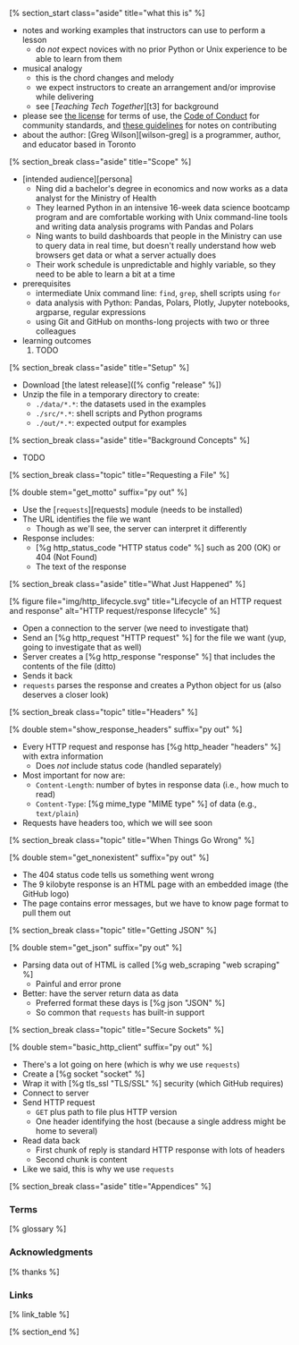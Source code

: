 <!-- ---------------------------------------------------------------- -->
[% section_start class="aside" title="what this is" %]

-   notes and working examples that instructors can use to perform a lesson
    -   do *not* expect novices with no prior Python or Unix experience to be able to learn from them
-   musical analogy
    -   this is the chord changes and melody
    -   we expect instructors to create an arrangement and/or improvise while delivering
    -   see [*Teaching Tech Together*][t3] for background
-   please see [the license](./license/) for terms of use,
    the [Code of Conduct](./conduct/) for community standards,
    and [these guidelines](./contributing/) for notes on contributing
-   about the author:
    [Greg Wilson][wilson-greg] is a programmer, author, and educator based in Toronto

<!-- ---------------------------------------------------------------- -->
[% section_break class="aside" title="Scope" %]

-   [intended audience][persona]
    -   Ning did a bachelor's degree in economics
        and now works as a data analyst for the Ministry of Health
    -   They learned Python in an intensive 16-week data science bootcamp program
        and are comfortable working with Unix command-line tools
        and writing data analysis programs with Pandas and Polars
    -   Ning wants to build dashboards that people in the Ministry can use to query data in real time,
        but doesn't really understand how web browsers get data
        or what a server actually does
    -   Their work schedule is unpredictable and highly variable,
        so they need to be able to learn a bit at a time
-   prerequisites
    -   intermediate Unix command line: `find`, `grep`, shell scripts using `for`
    -   data analysis with Python: Pandas, Polars, Plotly, Jupyter notebooks, argparse, regular expressions
    -   using Git and GitHub on months-long projects with two or three colleagues
-   learning outcomes
    1.  TODO

<!-- ---------------------------------------------------------------- -->
[% section_break class="aside" title="Setup" %]

-   Download [the latest release]([% config "release" %])
-   Unzip the file in a temporary directory to create:
    -   `./data/*.*`: the datasets used in the examples
    -   `./src/*.*`: shell scripts and Python programs
    -   `./out/*.*`: expected output for examples

<!-- ---------------------------------------------------------------- -->
[% section_break class="aside" title="Background Concepts" %]

-   TODO

<!-- ---------------------------------------------------------------- -->
[% section_break class="topic" title="Requesting a File" %]

[% double stem="get_motto" suffix="py out" %]

-   Use the [`requests`][requests] module (needs to be installed)
-   The URL identifies the file we want
    -   Though as we'll see, the server can interpret it differently
-   Response includes:
    -   [%g http_status_code "HTTP status code" %] such as 200 (OK) or 404 (Not Found)
    -   The text of the response

<!-- ---------------------------------------------------------------- -->
[% section_break class="aside" title="What Just Happened" %]

[% figure
   file="img/http_lifecycle.svg"
   title="Lifecycle of an HTTP request and response"
   alt="HTTP request/response lifecycle"
%]

-   Open a connection to the server (we need to investigate that)
-   Send an [%g http_request "HTTP request" %] for the file we want (yup, going to investigate that as well)
-   Server creates a [%g http_response "response" %] that includes the contents of the file (ditto)
-   Sends it back
-   `requests` parses the response and creates a Python object for us (also deserves a closer look)

<!-- ---------------------------------------------------------------- -->
[% section_break class="topic" title="Headers" %]

[% double stem="show_response_headers" suffix="py out" %]

-   Every HTTP request and response has [%g http_header "headers" %] with extra information
    -   Does *not* include status code (handled separately)
-   Most important for now are:
    -   `Content-Length`: number of bytes in response data (i.e., how much to read)
    -   `Content-Type`: [%g mime_type "MIME type" %] of data (e.g., `text/plain`)
-   Requests have headers too, which we will see soon

<!-- ---------------------------------------------------------------- -->
[% section_break class="topic" title="When Things Go Wrong" %]

[% double stem="get_nonexistent" suffix="py out" %]

-   The 404 status code tells us something went wrong
-   The 9 kilobyte response is an HTML page with an embedded image (the GitHub logo)
-   The page contains error messages, but we have to know page format to pull them out

<!-- ---------------------------------------------------------------- -->
[% section_break class="topic" title="Getting JSON" %]

[% double stem="get_json" suffix="py out" %]

-   Parsing data out of HTML is called [%g web_scraping "web scraping" %]
    -   Painful and error prone
-   Better: have the server return data as data
    -   Preferred format these days is [%g json "JSON" %]
    -   So common that `requests` has built-in support

<!-- ---------------------------------------------------------------- -->
[% section_break class="topic" title="Secure Sockets" %]

[% double stem="basic_http_client" suffix="py out" %]

-   There's a lot going on here (which is why we use `requests`)
-   Create a [%g socket "socket" %]
-   Wrap it with [%g tls_ssl "TLS/SSL" %] security (which GitHub requires)
-   Connect to server
-   Send HTTP request
    -   `GET` plus path to file plus HTTP version
    -   One header identifying the host (because a single address might be home to several)
-   Read data back
    -   First chunk of reply is standard HTTP response with lots of headers
    -   Second chunk is content
-   Like we said, this is why we use `requests`

<!-- ---------------------------------------------------------------- -->
[% section_break class="aside" title="Appendices" %]

### Terms

[% glossary %]

### Acknowledgments

[% thanks %]

### Links

[% link_table %]

[% section_end %]
